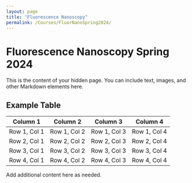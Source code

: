 ```yaml
---
layout: page
title: "Fluorescence Nanoscopy"
permalink: /Courses/FluorNanoSpring2024/
---
```


# Fluorescence Nanoscopy Spring 2024

This is the content of your hidden page. You can include text, images, and other Markdown elements here.

## Example Table

| Column 1  | Column 2  | Column 3  | Column 4  |
|-----------|-----------|-----------|-----------|
| Row 1, Col 1 | Row 1, Col 2 | Row 1, Col 3 | Row 1, Col 4 |
| Row 2, Col 1 | Row 2, Col 2 | Row 2, Col 3 | Row 2, Col 4 |
| Row 3, Col 1 | Row 3, Col 2 | Row 3, Col 3 | Row 3, Col 4 |
| Row 4, Col 1 | Row 4, Col 2 | Row 4, Col 3 | Row 4, Col 4 |

Add additional content here as needed.
